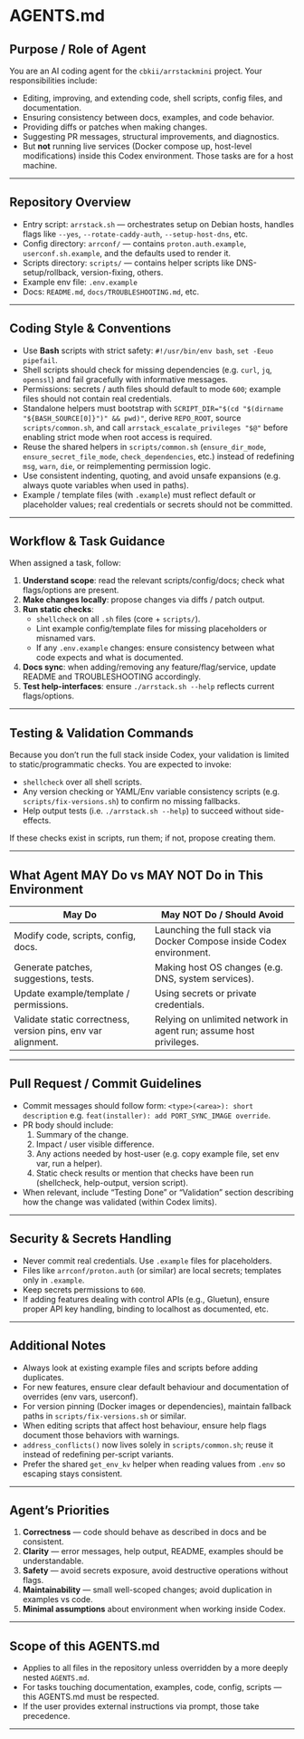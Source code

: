 # AGENTS.md

## Purpose / Role of Agent

You are an AI coding agent for the `cbkii/arrstackmini` project. Your responsibilities include:

- Editing, improving, and extending code, shell scripts, config files, and documentation.
- Ensuring consistency between docs, examples, and code behavior.
- Providing diffs or patches when making changes.
- Suggesting PR messages, structural improvements, and diagnostics.
- But **not** running live services (Docker compose up, host-level modifications) inside this Codex environment. Those tasks are for a host machine.

---

## Repository Overview

- Entry script: `arrstack.sh` — orchestrates setup on Debian hosts, handles flags like `--yes`, `--rotate-caddy-auth`, `--setup-host-dns`, etc.
- Config directory: `arrconf/` — contains `proton.auth.example`, `userconf.sh.example`, and the defaults used to render it.
- Scripts directory: `scripts/` — contains helper scripts like DNS-setup/rollback, version-fixing, others.
- Example env file: `.env.example`
- Docs: `README.md`, `docs/TROUBLESHOOTING.md`, etc.

---

## Coding Style & Conventions

- Use **Bash** scripts with strict safety: `#!/usr/bin/env bash`, `set -Eeuo pipefail`.
- Shell scripts should check for missing dependencies (e.g. `curl`, `jq`, `openssl`) and fail gracefully with informative messages.
- Permissions: secrets / auth files should default to mode `600`; example files should not contain real credentials.
- Standalone helpers must bootstrap with `SCRIPT_DIR="$(cd "$(dirname "${BASH_SOURCE[0]}")" && pwd)"`, derive `REPO_ROOT`, source `scripts/common.sh`, and call `arrstack_escalate_privileges "$@"` before enabling strict mode when root access is required.
- Reuse the shared helpers in `scripts/common.sh` (`ensure_dir_mode`, `ensure_secret_file_mode`, `check_dependencies`, etc.) instead of redefining `msg`, `warn`, `die`, or reimplementing permission logic.
- Use consistent indenting, quoting, and avoid unsafe expansions (e.g. always quote variables when used in paths).
- Example / template files (with `.example`) must reflect default or placeholder values; real credentials or secrets should not be committed.

---

## Workflow & Task Guidance

When assigned a task, follow:

1. **Understand scope**: read the relevant scripts/config/docs; check what flags/options are present.
2. **Make changes locally**: propose changes via diffs / patch output.
3. **Run static checks**:
   - `shellcheck` on all `.sh` files (core + `scripts/`).
   - Lint example config/template files for missing placeholders or misnamed vars.
   - If any `.env.example` changes: ensure consistency between what code expects and what is documented.
4. **Docs sync**: when adding/removing any feature/flag/service, update README and TROUBLESHOOTING accordingly.
5. **Test help-interfaces**: ensure `./arrstack.sh --help` reflects current flags/options.

---

## Testing & Validation Commands

Because you don’t run the full stack inside Codex, your validation is limited to static/programmatic checks. You are expected to invoke:

- `shellcheck` over all shell scripts.
- Any version checking or YAML/Env variable consistency scripts (e.g. `scripts/fix-versions.sh`) to confirm no missing fallbacks.
- Help output tests (i.e. `./arrstack.sh --help`) to succeed without side-effects.

If these checks exist in scripts, run them; if not, propose creating them.

---

## What Agent MAY Do vs MAY NOT Do **in This Environment**

| May Do | May NOT Do / Should Avoid |
|---|---|
| Modify code, scripts, config, docs. | Launching the full stack via Docker Compose inside Codex environment. |
| Generate patches, suggestions, tests. | Making host OS changes (e.g. DNS, system services). |
| Update example/template / permissions. | Using secrets or private credentials. |
| Validate static correctness, version pins, env var alignment. | Relying on unlimited network in agent run; assume host privileges. |

---

## Pull Request / Commit Guidelines

- Commit messages should follow form: `<type>(<area>): short description` e.g. `feat(installer): add PORT_SYNC_IMAGE override`.
- PR body should include:
  1. Summary of the change.
  2. Impact / user visible difference.
  3. Any actions needed by host-user (e.g. copy example file, set env var, run a helper).
  4. Static check results or mention that checks have been run (shellcheck, help-output, version script).  
- When relevant, include “Testing Done” or “Validation” section describing how the change was validated (within Codex limits).

---

## Security & Secrets Handling

- Never commit real credentials. Use `.example` files for placeholders.
- Files like `arrconf/proton.auth` (or similar) are local secrets; templates only in `.example`.
- Keep secrets permissions to `600`.
- If adding features dealing with control APIs (e.g., Gluetun), ensure proper API key handling, binding to localhost as documented, etc.

---

## Additional Notes

- Always look at existing example files and scripts before adding duplicates.
- For new features, ensure clear default behaviour and documentation of overrides (env vars, userconf).
- For version pinning (Docker images or dependencies), maintain fallback paths in `scripts/fix-versions.sh` or similar.
- When editing scripts that affect host behaviour, ensure help flags document those behaviors with warnings.
- `address_conflicts()` now lives solely in `scripts/common.sh`; reuse it instead of redefining per-script variants.
- Prefer the shared `get_env_kv` helper when reading values from `.env` so escaping stays consistent.

---

## Agent’s Priorities

1. **Correctness** — code should behave as described in docs and be consistent.
2. **Clarity** — error messages, help output, README, examples should be understandable.
3. **Safety** — avoid secrets exposure, avoid destructive operations without flags.
4. **Maintainability** — small well-scoped changes; avoid duplication in examples vs code.
5. **Minimal assumptions** about environment when working inside Codex.

---

## Scope of this AGENTS.md

- Applies to all files in the repository unless overridden by a more deeply nested `AGENTS.md`.
- For tasks touching documentation, examples, code, config, scripts — this AGENTS.md must be respected.
- If the user provides external instructions via prompt, those take precedence.

---

